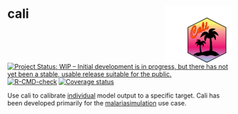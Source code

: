 
<!-- README.md is generated from README.Rmd. Please edit that file -->

# cali <img src="man/figures/cali_hex.png" align="right" width=30% height=30% />

<!-- badges: start -->

[![Project Status: WIP – Initial development is in progress, but there
has not yet been a stable, usable release suitable for the
public.](https://www.repostatus.org/badges/latest/wip.svg)](https://www.repostatus.org/#wip)
[![R-CMD-check](https://github.com/mrc-ide/cali/workflows/R-CMD-check/badge.svg)](https://github.com/mrc-ide/cali/actions)
[![Coverage
status](https://codecov.io/gh/mrc-ide/cali/branch/main/graph/badge.svg)](https://codecov.io/github/mrc-ide/cali)
<!-- badges: end -->

Use cali to calibrate
[individual](https://mrc-ide.github.io/individual/) model output to a
specific target. Cali has been developed primarily for the
[malariasimulation](https://mrc-ide.github.io/malariasimulation/) use
case.
